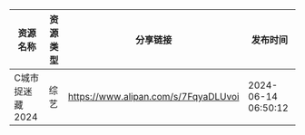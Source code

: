 | 资源名称       | 资源类型 | 分享链接                                 | 发布时间                |
| ---------- | ---- | ------------------------------------ | ------------------- |
| C城市捉迷藏2024 | 综艺   | https://www.alipan.com/s/7FqyaDLUvoi | 2024-06-14 06:50:12 |
